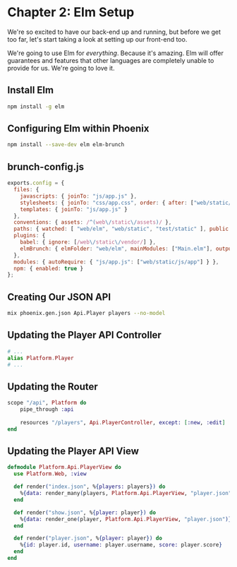 # Chapter 2: Elm Setup

We're so excited to have our back-end up and running, but before we get too far,
let's start taking a look at setting up our front-end too.

We're going to use Elm for _everything_. Because it's amazing. Elm will offer
guarantees and features that other languages are completely unable to provide
for us. We're going to love it.

## Install Elm

```bash
npm install -g elm
```

## Configuring Elm within Phoenix

```bash
npm install --save-dev elm elm-brunch 
```

## brunch-config.js

```javascript
exports.config = {
  files: {
    javascripts: { joinTo: "js/app.js" },
    stylesheets: { joinTo: "css/app.css", order: { after: ["web/static/css/app.css"] } },
    templates: { joinTo: "js/app.js" }
  },
  conventions: { assets: /^(web\/static\/assets)/ },
  paths: { watched: [ "web/elm", "web/static", "test/static" ], public: "priv/static" },
  plugins: {
    babel: { ignore: [/web\/static\/vendor/] },
    elmBrunch: { elmFolder: "web/elm", mainModules: ["Main.elm"], outputFolder: "../static/vendor" }
  },
  modules: { autoRequire: { "js/app.js": ["web/static/js/app"] } },
  npm: { enabled: true }
};
```


## Creating Our JSON API

```bash
mix phoenix.gen.json Api.Player players --no-model
```

## Updating the Player API Controller

```elixir
# ...
alias Platform.Player
# ...
```

## Updating the Router

```elixir
scope "/api", Platform do
	pipe_through :api
	
	resources "/players", Api.PlayerController, except: [:new, :edit]
end
```

## Updating the Player API View

```elixir
defmodule Platform.Api.PlayerView do
  use Platform.Web, :view

  def render("index.json", %{players: players}) do
    %{data: render_many(players, Platform.Api.PlayerView, "player.json")}
  end

  def render("show.json", %{player: player}) do
    %{data: render_one(player, Platform.Api.PlayerView, "player.json")}
  end

  def render("player.json", %{player: player}) do
    %{id: player.id, username: player.username, score: player.score}
  end
end
```